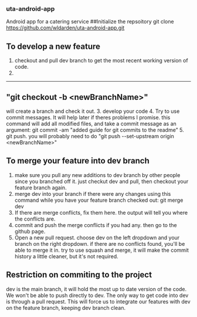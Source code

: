 ### uta-android-app
Android app for a catering service
##Initialize the repsoitory
git clone https://github.com/wldarden/uta-android-app.git
## To develop a new feature
1. checkout and pull dev branch to get the most recent working version of code.
2. 
-----
"git checkout -b \<newBranchName\>" 
-----
will create a branch and check it out.
3. develop your code
4. Try to use commit messages. It will help later if theres problems I promise.
  this command will add all modified files, and take a commit message as an argument:
  git commit -am "added guide for git commits to the readme"
5. git push. you will probably need to do "git push --set-upstream origin \<newBranchName\>"
## To merge your feature into dev branch
1. make sure you pull any new additions to dev branch by other people since you branched off it. just checkut dev and pull, then checkout your feature branch again.
2. merge dev into your branch if there were any changes using this command while you have your feature branch checked out:
  git merge dev
3. If there are merge conflicts, fix them here. the output will tell you where the conflicts are. 
4. commit and push the merge conflicts if you had any. then go to the github page. 
5. Open a new pull request. choose dev on the left dropdown and your branch on the right dropdown. if there are no conflicts found, you'll be able to merge it in. try to use squash and merge, it will make the commit history a little cleaner, but it's not required.
## Restriction on commiting to the project
dev is the main branch, it will hold the most up to date version of the code. We won't be able to push directly to dev. The only way to get code into dev is through a pull request. This will force us to integrate our features with dev on the feature branch, keeping dev branch clean.

